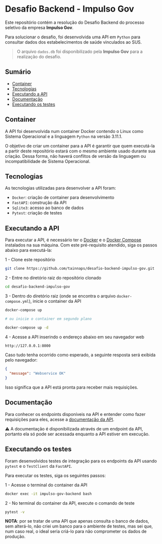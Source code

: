 # Desafio Backend - Impulso Gov

Este repositório contém a resolução do Desafio Backend do processo seletivo da empresa **Impulso Gov**.

Para solucionar o desafio, foi desenvolvida uma API em `Python` para consultar dados dos estabelecimentos de saúde vinculados ao SUS.

> O arquivo `dados.db` foi disponibilizado pela **Impulso Gov** para a realização do desafio.

## Sumário

- [Container](https://github.com/tainnaps/desafio-backend-impulso-gov#container)
- [Tecnologias](https://github.com/tainnaps/desafio-backend-impulso-gov#tecnologias)
- [Executando a API](https://github.com/tainnaps/desafio-backend-impulso-gov#executando-a-api)
- [Documentação](https://github.com/tainnaps/desafio-backend-impulso-gov#documenta%C3%A7%C3%A3o)
- [Executando os testes](https://github.com/tainnaps/desafio-backend-impulso-gov#executando-os-testes)

## Container

A API foi desenvolvida num container Docker contendo o Linux como Sistema Operacional e a linguagem `Python` na versão 3.11.1.

O objetivo de criar um container para a API é garantir que quem executá-la a partir deste repositório estará com o mesmo ambiente usado durante sua criação. Dessa forma, não haverá conflitos de versão da linguagem ou incompatibilidade de Sistema Operacional.

## Tecnologias

As tecnologias utilizadas para desenvolver a API foram:

- `Docker`: criação de container para desenvolvimento
- `FastAPI`: construção da API
- `Sqlite3`: acesso ao banco de dados
- `Pytest`: criação de testes

## Executando a API

Para executar a API, é necessário ter o [Docker](https://docs.docker.com/get-docker/) e o [Docker Compose](https://docs.docker.com/compose/) instalados na sua máquina. Com este pré-requisito atendido, siga os passos abaixo para executá-la:

1 - Clone este repositório

``` bash
git clone https://github.com/tainnaps/desafio-backend-impulso-gov.git
```

2 - Entre no diretório raiz do repositório clonado

``` bash
cd desafio-backend-impulso-gov
```

3 - Dentro do diretório raiz (onde se encontra o arquivo `docker-compose.yml`), inicie o container da API

``` bash
docker-compose up

# ou inicie o container em segundo plano

docker-compose up -d
```

4 - Acesse a API inserindo o endereço abaixo em seu navegador web

``` bash
http://127.0.0.1:8000
```

Caso tudo tenha ocorrido como esperado, a seguinte resposta será exibida pelo navegador:

``` json
{
  "message": "Webservice OK"
}
```

Isso significa que a API está pronta para receber mais requisições.

## Documentação

Para conhecer os endpoints disponíveis na API e entender como fazer requisições para eles, acesse a [documentação da API](http://127.0.0.1:8000/docs).

⚠️ A documentação é disponibilizada através de um endpoint da API, portanto ela só pode ser acessada enquanto a API estiver em execução.

## Executando os testes

Foram desenvolvidos testes de integração para os endpoints da API usando `pytest` e o `TestClient` da `FastAPI`.

Para executar os testes, siga os seguintes passos:

1 - Acesse o terminal do container da API

``` bash
docker exec -it impulso-gov-backend bash
```

2 - No terminal do container da API, execute o comando de teste

``` bash
pytest -v
```

**NOTA**: por se tratar de uma API que apenas consulta o banco de dados, sem alterá-lo, não criei um banco para o ambiente de testes, mas sei que, num caso real, o ideal seria criá-lo para não comprometer os dados de produção.
